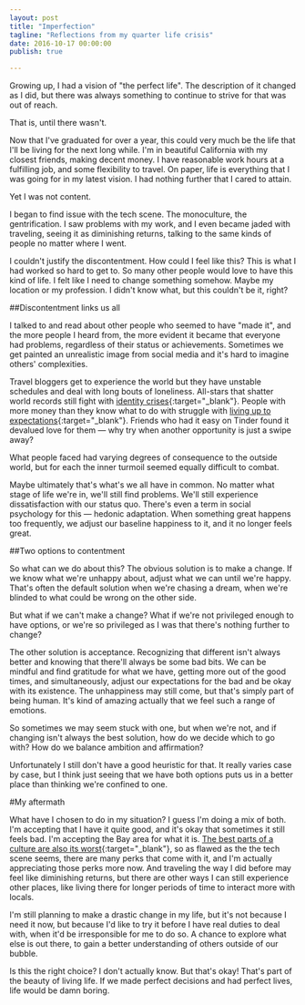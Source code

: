 ```yaml
---
layout: post
title: "Imperfection"
tagline: "Reflections from my quarter life crisis"
date: 2016-10-17 00:00:00
publish: true

---
```


Growing up, I had a vision of "the perfect life". The description of it changed 
as I did, but there was always something to continue to strive for that was out 
of reach.

That is, until there wasn't.

Now that I've graduated for over a year, this could very much be the life that
I'll be living for the next long while. I'm in beautiful California with my
closest friends, making decent money. I have reasonable work hours at a
fulfilling job, and some flexibility to travel. On paper, life is everything 
that I was going for in my latest vision. I had nothing further that I cared to 
attain.

Yet I was not content.

I began to find issue with the tech scene. The monoculture, the gentrification.
I saw problems with my work, and I even became jaded with traveling, seeing it
as diminishing returns, talking to the same kinds of people no matter where I
went.

I couldn't justify the discontentment. How could I feel like this? This is what 
I had worked so hard to get to. So many other people would love to have this 
kind of life. I felt like I need to change something somehow. Maybe my location 
or my profession. I didn't know what, but this couldn't be it, right?

##Discontentment links us all

I talked to and read about other people who seemed to have "made it", and the 
more people I heard from, the more evident it became that everyone had problems, 
regardless of their status or achievements. Sometimes we get painted an 
unrealistic image from social media and it's hard to imagine others' 
complexities.

Travel bloggers get to experience the world but they have unstable schedules and 
deal with long bouts of loneliness. All-stars that shatter world records still 
fight with [identity
crises](http://www.espn.com/espn/feature/story/_/id/16425548/michael-phelps-prepares-life-2016-rio-olympics){:target="_blank"}.
People with more money than they know what to do with struggle with [living up
to
expectations](http://www.bloomberg.com/news/features/2015-10-01/children-of-the-yuan-percent-everyone-hates-china-s-rich-kids){:target="_blank"}.
Friends who had it easy on Tinder found it devalued love for them &mdash; why 
try when another opportunity is just a swipe away?

What people faced had varying degrees of consequence to the outside world, but 
for each the inner turmoil seemed equally difficult to combat.

Maybe ultimately that's what's we all have in common. No matter what stage of 
life we're in, we'll still find problems. We'll still experience dissatisfaction 
with our status quo. There's even a term in social psychology for this &mdash; 
hedonic adaptation. When something great happens too frequently, we adjust our 
baseline happiness to it, and it no longer feels great.

##Two options to contentment

So what can we do about this? The obvious solution is to make a change. If we 
know what we're unhappy about, adjust what we can until we're happy. That's 
often the default solution when we're chasing a dream, when we're blinded to 
what could be wrong on the other side.

But what if we can't make a change? What if we're not privileged enough to have 
options, or we're so privileged as I was that there's nothing further to change?

The other solution is acceptance. Recognizing that different isn't always better 
and knowing that there'll always be some bad bits. We can be mindful and find 
gratitude for what we have, getting more out of the good times, and 
simultaneously, adjust our expectations for the bad and be okay with its 
existence. The unhappiness may still come, but that's simply part of being 
human. It's kind of amazing actually that we feel such a range of emotions.

So sometimes we may seem stuck with one, but when we're not, and if changing 
isn't always the best solution, how do we decide which to go with? How do we 
balance ambition and affirmation?

Unfortunately I still don't have a good heuristic for that. It really varies 
case by case, but I think just seeing that we have both options puts us in a 
better place than thinking we're confined to one.

#My aftermath

What have I chosen to do in my situation? I guess I'm doing a mix of both. I'm 
accepting that I have it quite good, and it's okay that sometimes it still feels 
bad. I'm accepting the Bay area for what it is. [The best parts of
a culture are also its
worst](https://markmanson.net/prove-yourself){:target="_blank"}, so as flawed as
the the tech scene seems, there are many perks that come with it, and I'm 
actually appreciating those perks more now. And traveling the way I did before 
may feel like diminishing returns, but there are other ways I can still 
experience other places, like living there for longer periods of time to 
interact more with locals.

I'm still planning to make a drastic change in my life, but it's not because I 
need it now, but because I'd like to try it before I have real duties to deal 
with, when it'd be irresponsible for me to do so. A chance to explore what else 
is out there, to gain a better understanding of others outside of our bubble.

Is this the right choice? I don't actually know. But that's okay! That's part of 
the beauty of living life. If we made perfect decisions and had perfect lives, 
life would be damn boring.
